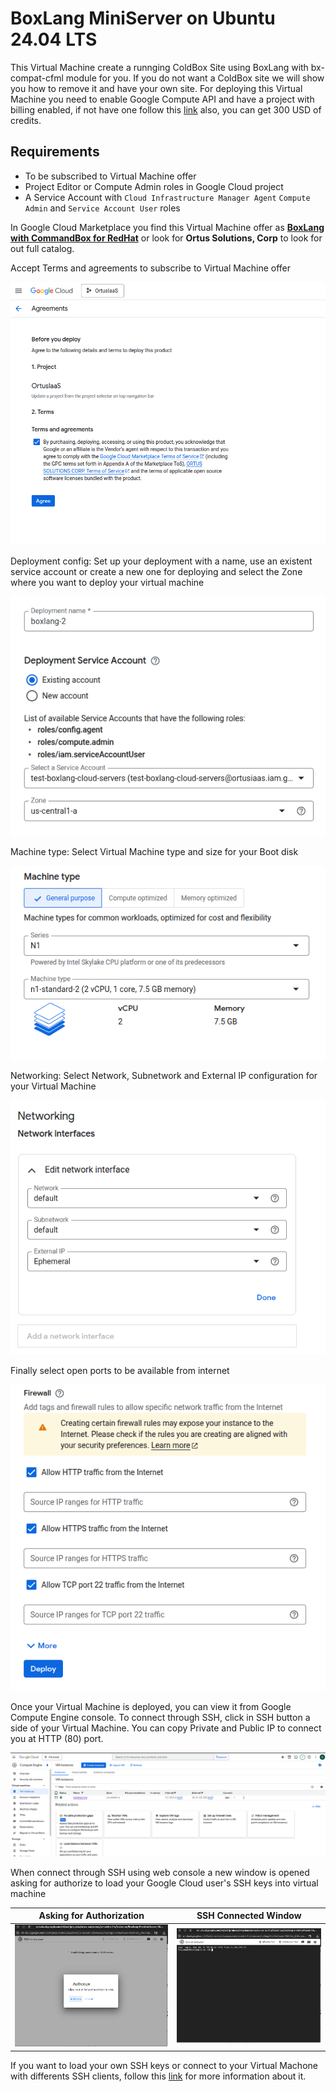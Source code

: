 # BoxLang MiniServer on Ubuntu 24.04 LTS

This Virtual Machine create a runnging ColdBox Site using BoxLang with bx-compat-cfml module for you. If you do not want a ColdBox site we will show you how to remove it and have your own site. For deploying this Virtual Machine you need to enable Google Compute API and have a project with billing enabled, if not have one follow this [link](https://cloud.google.com/?hl=en) also, you can get 300 USD of credits.

## Requirements
- To be subscribed to Virtual Machine offer
- Project Editor or Compute Admin roles in Google Cloud project
- A Service Account with `Cloud Infrastructure Manager Agent` `Compute Admin` and `Service Account User` roles

In Google Cloud Marketplace you find this Virtual Machine offer as [**BoxLang with CommandBox for RedHat**](https://console.cloud.google.com/marketplace/product/ortussolutions-public/boxlang-miniserver-ubuntu?hl=en&inv=1&invt=Ab30zA) or look for **Ortus Solutions, Corp** to look for out full catalog.

Accept Terms and agreements to subscribe to Virtual Machine offer

<p align="center">
  <img src="../../../.gitbook/assets/google/common/web-console-deployment/terms-agreements.png" alt="Accept terms and agreements"/>
</p>

Deployment config: Set up your deployment with a name, use an existent service account or create a new one for deploying and select the Zone where you want to deploy your virtual machine

<p align="center">
  <img src="../../../.gitbook/assets/google/common/web-console-deployment/setup-name-sa.png" alt="Setup deployment name and service account"/>
</p>

Machine type: Select Virtual Machine type and size for your Boot disk

<p align="center">
  <img src="../../../.gitbook/assets/google/common/web-console-deployment/setup-machine-type.png" alt="Setup Virtual Machine type"/>
</p>

Networking: Select Network, Subnetwork and External IP configuration for your Virtual Machine

<p align="center">
  <img src="../../../.gitbook/assets/google/common/web-console-deployment/setup-networking.png" alt="Setup Virtual Networking Config"/>
</p>

Finally select open ports to be available from internet

<p align="center">
  <img src="../../../.gitbook/assets/google/common/web-console-deployment/setup-firewall.png" alt="Setup Virtual Networking Config"/>
</p>

Once your Virtual Machine is deployed, you can view it from Google Compute Engine console. To connect through SSH, click in SSH button a side of your Virtual Machine. You can copy Private and Public IP to connect you at HTTP (80) port.

<p align="center">
  <img src="../../../.gitbook/assets/google/common/web-console-deployment/google-compute-overview.png" alt="Google Compute Overview"/>
</p>

When connect through SSH using web console a new window is opened asking for authorize to load your Google Cloud user's SSH keys into virtual machine

|Asking for Authorization|SSH Connected Window|
|---|---|
|![Setup Virtual Networking Config](../../../.gitbook/assets/google/common/web-console-deployment/ssh-connection-authorization.png)|![Setup Virtual Networking Config](../../../.gitbook/assets/google/common/web-console-deployment/ssh-connected.png)|

If you want to load your own SSH keys or connect to your Virtual Machone with differents SSH clients, follow this [link](https://cloud.google.com/compute/docs/connect/standard-ssh) for more information about it.
